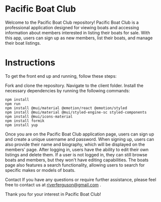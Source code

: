 # Pacific Boat Club

Welcome to the Pacific Boat Club repository! Pacific Boat Club is a professional application designed for viewing boats and accessing information about members interested in listing their boats for sale. With this app, users can sign up as new members, list their boats, and manage their boat listings.

# Instructions

To get the front end up and running, follow these steps:

Fork and clone the repository.
Navigate to the client folder.
Install the necessary dependencies by running the following commands:

```
npm install
npm run
npm install @mui/material @emotion/react @emotion/styled
npm install @mui/material @mui/styled-engine-sc styled-components
npm install @mui/icons-material
npm install formik
npm install yup 
```


Once you are on the Pacific Boat Club application page, users can sign up and create a unique username and password. When signing up, users can also provide their name and biography, which will be displayed on the members' page. After logging in, users have the ability to edit their own listings and delete them. If a user is not logged in, they can still browse boats and members, but they won't have editing capabilities. The boats page also features a search functionality, allowing users to search for specific makes or models of boats.


Contact
If you have any questions or require further assistance, please feel free to contact us at riverferguson@gmail.com .

Thank you for your interest in Pacific Boat Club!